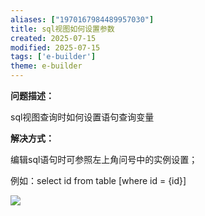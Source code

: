 ```yaml
---
aliases: ["1970167984489957030"]
title: sql视图如何设置参数
created: 2025-07-15
modified: 2025-07-15
tags: ['e-builder']
theme: e-builder
---
```


**问题描述：**

sql视图查询时如何设置语句查询变量

**解决方式：**

编辑sql语句时可参照左上角问号中的实例设置；

例如：select id from table [where id = {id}]

![](https://myhelpdoc.oss-cn-heyuan.aliyuncs.com/mdimages/390de603253f434f67d72fd490c84a6c.jpg)